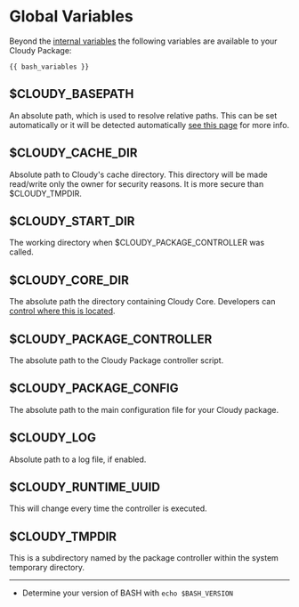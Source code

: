<!--
id: globals
tags: 'config,installation'
-->

# Global Variables

Beyond the [internal variables](https://www.tldp.org/LDP/abs/html/internalvariables.html#BASHSUBSHELLREF) the following variables are available to your Cloudy Package:

```shell
{{ bash_variables }}
```

## $CLOUDY_BASEPATH

An absolute path, which is used to resolve relative paths. This can be set automatically or it will be detected automatically [see this page](@cloudy_basepath) for more info.

## $CLOUDY_CACHE_DIR

Absolute path to Cloudy's cache directory.  This directory will be made read/write only the owner for security reasons.  It is more secure than $CLOUDY_TMPDIR.

## $CLOUDY_START_DIR

The working directory when $CLOUDY_PACKAGE_CONTROLLER was called.

## $CLOUDY_CORE_DIR

The absolute path the directory containing Cloudy Core.  Developers can [control where this is located](@relocating_cloudy).

## $CLOUDY_PACKAGE_CONTROLLER

The absolute path to the Cloudy Package controller script.

## $CLOUDY_PACKAGE_CONFIG

The absolute path to the main configuration file for your Cloudy package.

## $CLOUDY_LOG

Absolute path to a log file, if enabled.

## $CLOUDY_RUNTIME_UUID

This will change every time the controller is executed.

## $CLOUDY_TMPDIR

This is a subdirectory named by the package controller within the system temporary directory.

---

* Determine your version of BASH with `echo $BASH_VERSION`
